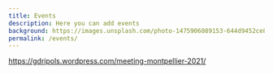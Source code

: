 ```yaml
---
title: Events
description: Here you can add events
background: https://images.unsplash.com/photo-1475906089153-644d9452ce87?ixid=MnwxMjA3fDB8MHxwaG90by1wYWdlfHx8fGVufDB8fHx8&auto=format&fit=crop&w=1200&q=80
permalink: /events/
---
```



https://gdripols.wordpress.com/meeting-montpellier-2021/ 
